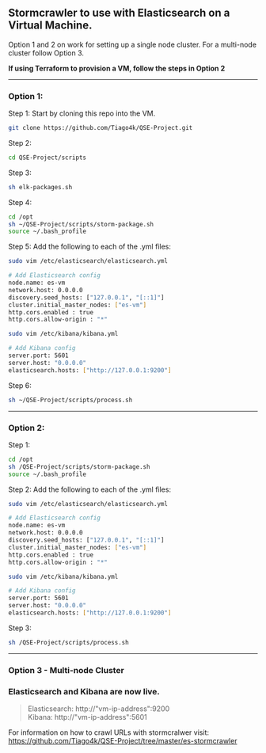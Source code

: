 ## Stormcrawler to use with Elasticsearch on a Virtual Machine.

Option 1 and 2 on work for setting up a single node cluster. For a multi-node cluster follow Option 3.

**If using Terraform to provision a VM, follow the steps in Option 2**

---
### Option 1:
Step 1: Start by cloning this repo into the VM.

``` sh
git clone https://github.com/Tiago4k/QSE-Project.git
```

Step 2:
``` sh
cd QSE-Project/scripts
```

Step 3:
``` sh
sh elk-packages.sh
```

Step 4:
``` sh
cd /opt
sh ~/QSE-Project/scripts/storm-package.sh
source ~/.bash_profile
```

Step 5:
Add the following to each of the .yml files:
``` sh
sudo vim /etc/elasticsearch/elasticsearch.yml

# Add Elasticsearch config
node.name: es-vm
network.host: 0.0.0.0
discovery.seed_hosts: ["127.0.0.1", "[::1]"]
cluster.initial_master_nodes: ["es-vm"]
http.cors.enabled : true
http.cors.allow-origin : "*"

sudo vim /etc/kibana/kibana.yml

# Add Kibana config
server.port: 5601
server.host: "0.0.0.0"
elasticsearch.hosts: ["http://127.0.0.1:9200"]
```

Step 6:
``` sh
sh ~/QSE-Project/scripts/process.sh
```

---

### Option 2:
Step 1:
``` sh
cd /opt
sh /QSE-Project/scripts/storm-package.sh
source ~/.bash_profile
```

Step 2:
Add the following to each of the .yml files:
``` sh
sudo vim /etc/elasticsearch/elasticsearch.yml

# Add Elasticsearch config
node.name: es-vm
network.host: 0.0.0.0
discovery.seed_hosts: ["127.0.0.1", "[::1]"]
cluster.initial_master_nodes: ["es-vm"]
http.cors.enabled : true
http.cors.allow-origin : "*"

sudo vim /etc/kibana/kibana.yml

# Add Kibana config
server.port: 5601
server.host: "0.0.0.0"
elasticsearch.hosts: ["http://127.0.0.1:9200"]
```

Step 3:
``` sh
sh /QSE-Project/scripts/process.sh
```

---

### Option 3 - Multi-node Cluster




### Elasticsearch and Kibana are now live.
> Elasticsearch: http://"vm-ip-address":9200 <br />
> Kibana: http://"vm-ip-address":5601


For information on how to crawl URLs with stormcralwer visit:
https://github.com/Tiago4k/QSE-Project/tree/master/es-stormcrawler
